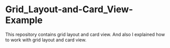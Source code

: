 # Grid_Layout-and-Card_View-Example
This repository contains grid layout and card view. And also I explained how to work with grid layout and card view. 
